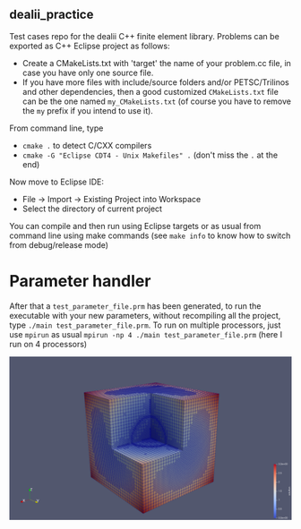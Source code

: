 ## dealii_practice
Test cases repo for the dealii C++ finite element library. Problems can be exported as C++ Eclipse project as follows:

- Create a CMakeLists.txt with 'target' the name of your problem.cc file, in case you have only one source file. 
- If you have more files with include/source folders and/or PETSC/Trilinos and other dependencies, then a good customized `CMakeLists.txt` file can be the one named `my_CMakeLists.txt` (of course you have to remove the `my` prefix if you intend to use it).

From command line, type
- `cmake .` to detect C/CXX compilers
- `cmake -G "Eclipse CDT4 - Unix Makefiles" .` (don't miss the `.` at the end)

Now move to Eclipse IDE:

- File -> Import -> Existing Project into Workspace
- Select the directory of current project


You can compile and then run using Eclipse targets or as usual from command line using make commands (see `make info` to know how to switch from debug/release mode)

# Parameter handler 

After that a `test_parameter_file.prm` has been generated, to run the executable with your new parameters, without recompiling all the project, type `./main test_parameter_file.prm`.
To run on multiple processors, just use `mpirun` as usual `mpirun -np 4 ./main test_parameter_file.prm` (here I run on 4 processors)


![Screenshot](adaptive_refinement_kelly_estimator/3D_fichera_corner_adaptive.png)

